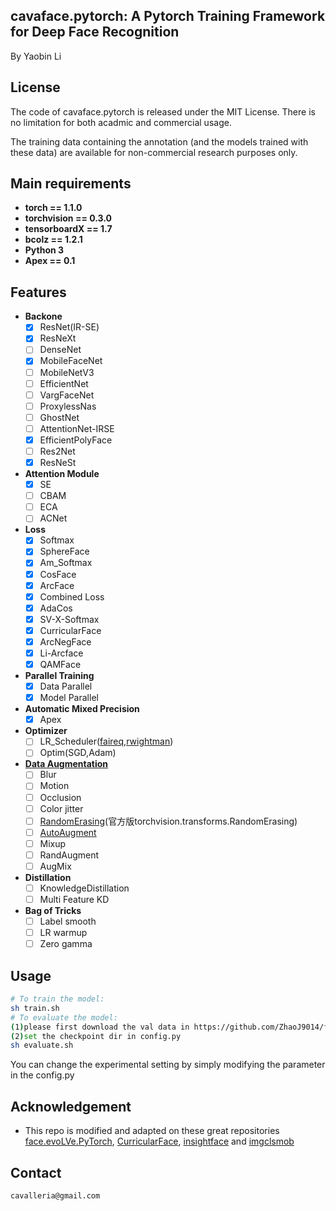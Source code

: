 ## cavaface.pytorch: A Pytorch Training Framework for Deep Face Recognition

By Yaobin Li


## License

The code of cavaface.pytorch is released under the MIT License. There is no limitation for both acadmic and commercial usage.

The training data containing the annotation (and the models trained with these data) are available for non-commercial research purposes only.

## Main requirements

  * **torch == 1.1.0**
  * **torchvision == 0.3.0**
  * **tensorboardX == 1.7**
  * **bcolz == 1.2.1**
  * **Python 3**
  * **Apex == 0.1**

## Features
  * **Backone**
    * [x] ResNet(IR-SE)
    * [x] ResNeXt
    * [ ] DenseNet
    * [x] MobileFaceNet
    * [ ] MobileNetV3
    * [ ] EfficientNet
    * [ ] VargFaceNet
    * [ ] ProxylessNas
    * [ ] GhostNet
    * [ ] AttentionNet-IRSE
    * [x] EfficientPolyFace
    * [ ] Res2Net
    * [x] ResNeSt
  * **Attention Module**
    * [x] SE
    * [ ] CBAM
    * [ ] ECA
    * [ ] ACNet
  * **Loss**
    * [x] Softmax
    * [x] SphereFace
    * [x] Am_Softmax
    * [x] CosFace
    * [x] ArcFace
    * [x] Combined Loss
    * [x] AdaCos
    * [x] SV-X-Softmax
    * [x] CurricularFace
    * [x] ArcNegFace
    * [x] Li-Arcface
    * [x] QAMFace
  * **Parallel Training**
    * [x] Data Parallel
    * [x] Model Parallel
  * **Automatic Mixed Precision**
    * [x] Apex
  * **Optimizer**
    * [ ] LR_Scheduler([faireq](https://github.com/pytorch/fairseq/tree/master/fairseq/optim/lr_scheduler),[rwightman](https://github.com/rwightman/pytorch-image-models/tree/master/timm/scheduler))
    * [ ] Optim(SGD,Adam)
  * **[Data Augmentation](https://github.com/albumentations-team/albumentations)**
    * [ ] Blur
    * [ ] Motion
    * [ ] Occlusion
    * [ ] Color jitter
    * [ ] [RandomErasing](https://github.com/zhunzhong07/Random-Erasing/blob/master/transforms.py)(官方版torchvision.transforms.RandomErasing)
    * [ ] [AutoAugment](https://github.com/rwightman/pytorch-image-models)
    * [ ] Mixup
    * [ ] RandAugment
    * [ ] AugMix
  * **Distillation**
    * [ ] KnowledgeDistillation
    * [ ] Multi Feature KD
  * **Bag of Tricks**
    * [ ] Label smooth
    * [ ] LR warmup
    * [ ] Zero gamma

## Usage
```bash
# To train the model:
sh train.sh
# To evaluate the model:
(1)please first download the val data in https://github.com/ZhaoJ9014/face.evoLVe.PyTorch.
(2)set the checkpoint dir in config.py
sh evaluate.sh
```
You can change the experimental setting by simply modifying the parameter in the config.py


## Acknowledgement

* This repo is modified and adapted on these great repositories [face.evoLVe.PyTorch](https://github.com/ZhaoJ9014/face.evoLVe.PyTorch), [CurricularFace](https://github.com/HuangYG123/CurricularFace), [insightface](https://github.com/deepinsight/insightface) and [imgclsmob](https://github.com/osmr/imgclsmob/)


## Contact

```
cavalleria@gmail.com
```


